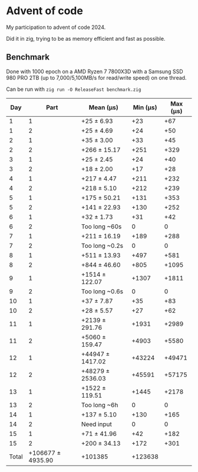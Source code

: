 # Advent of code

My participation to advent of code 2024.

Did it in zig, trying to be as memory efficient and fast as possible.

## Benchmark

Done with 1000 epoch on a AMD Ryzen 7 7800X3D with a Samsung SSD 980 PRO 2TB (up to 7,000/5,100MB/s for read/write speed) on one thread.

Can be run with `zig run -O ReleaseFast benchmark.zig`

| Day | Part | Mean (μs)         | Min (μs) | Max (μs) |
|-----|------|-------------------|----------|----------|
| 1   | 1    |      +25 ± 6.93   |      +23 |      +67 |
| 1   | 2    |      +25 ± 4.69   |      +24 |      +50 |
| 2   | 1    |      +35 ± 3.00   |      +33 |      +45 |
| 2   | 2    |     +266 ± 15.17  |     +251 |     +329 |
| 3   | 1    |      +25 ± 2.45   |      +24 |      +40 |
| 3   | 2    |      +18 ± 2.00   |      +17 |      +28 |
| 4   | 1    |     +217 ± 4.47   |     +211 |     +232 |
| 4   | 2    |     +218 ± 5.10   |     +212 |     +239 |
| 5   | 1    |     +175 ± 50.21  |     +131 |     +353 |
| 5   | 2    |     +141 ± 22.93  |     +130 |     +252 |
| 6   | 1    |      +32 ± 1.73   |      +31 |      +42 |
| 6   | 2    |     Too long ~60s |        0 |        0 |
| 7   | 1    |     +211 ± 16.19  |     +189 |     +288 |
| 7   | 2    |    Too long ~0.2s |        0 |        0 |
| 8   | 1    |     +511 ± 13.93  |     +497 |     +581 |
| 8   | 2    |     +844 ± 46.60  |     +805 |    +1095 |
| 9   | 1    |    +1514 ± 122.07 |    +1307 |    +1811 |
| 9   | 2    |    Too long ~0.6s |        0 |        0 |
| 10  | 1    |      +37 ± 7.87   |      +35 |      +83 |
| 10  | 2    |      +28 ± 5.57   |      +27 |      +62 |
| 11  | 1    |    +2139 ± 291.76 |    +1931 |    +2989 |
| 11  | 2    |    +5060 ± 159.47 |    +4903 |    +5580 |
| 12  | 1    |   +44947 ± 1417.02 |   +43224 |   +49471 |
| 12  | 2    |   +48279 ± 2536.03 |   +45591 |   +57175 |
| 13  | 1    |    +1522 ± 119.51 |    +1445 |    +2178 |
| 13  | 2    |    Too long ~6h   |        0 |        0 |
| 14  | 1    |     +137 ± 5.10   |     +130 |     +165 |
| 14  | 2    |    Need input     |        0 |        0 |
| 15  | 1    |      +71 ± 41.96  |      +42 |     +182 |
| 15  | 2    |     +200 ± 34.13  |     +172 |     +301 |
| Total      |  +106677 ± 4935.90 |  +101385 |  +123638 |
